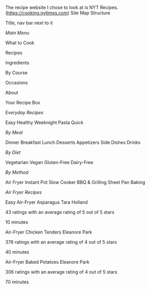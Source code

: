 The recipe website I chose to look at is  NYT Recipes. (https://cooking.nytimes.com)
Site Map Structure

Title, nav bar next to it

*Main Menu*

What to Cook

Recipes

Ingredients

By Course

Occasions

About

Your Recipe Box

<!-- clickin on Recipes -->

*Everyday Recipes*

Easy
Healthy
Weeknight
Pasta
Quick

*By Meal*

Dinner
Breakfast
Lunch
Desserts
Appetizers
Side Dishes
Drinks

*By Diet*

Vegetarian
Vegan
Gluten-Free
Dairy-Free

*By Method*

Air Fryer
Instant Pot
Slow Cooker
BBQ & Grilling
Sheet Pan
Baking

<!-- Clicking on Air Fryer -->

*Air Fryer Recipes*

Easy Air-Fryer Asparagus
Tara Holland

43 ratings with an average rating of 5 out of 5 stars

10 minutes


Air-Fryer Chicken Tenders
Eleanore Park

378 ratings with an average rating of 4 out of 5 stars

40 minutes


Air-Fryer Baked Potatoes
Eleanore Park

306 ratings with an average rating of 4 out of 5 stars

70 minutes


